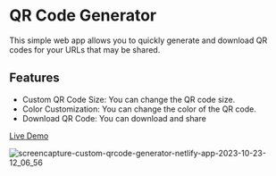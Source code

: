 # QR Code Generator

This simple web app allows you to quickly generate and download QR codes for your URLs that may be shared.

## Features
- Custom QR Code Size: You can change the QR code size.
- Color Customization: You can change the color of the QR code.
- Download QR Code: You can download and share

[Live Demo](https://custom-qrcode-generator.netlify.app/)

![screencapture-custom-qrcode-generator-netlify-app-2023-10-23-12_06_56](https://github.com/Lalitkumar4/qrcode-generator/assets/64465383/5c281ee6-f361-4d17-96c6-7960577d3492)
